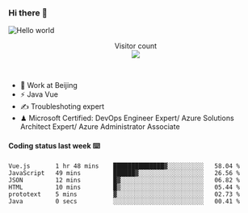### Hi there 👋

<img src="https://raw.githubusercontent.com/sagar-viradiya/sagar-viradiya/master/resources/banner.png" alt="Hello world">
<p align="center"> 
  Visitor count<br/>
  <img src="https://profile-counter.glitch.me/youszoe/count.svg" />
</p>
<br/>

- 🍻 Work at Beijing 
- ⚡ Java Vue
- ✍️ Troubleshoting expert
- ♟  Microsoft Certified: DevOps Engineer Expert/ Azure Solutions Architect Expert/ Azure Administrator Associate

#### Coding status last week ⌨️

<!--START_SECTION:waka-->

```text
Vue.js       1 hr 48 mins    ██████████████▓░░░░░░░░░░   58.04 %
JavaScript   49 mins         ██████▓░░░░░░░░░░░░░░░░░░   26.56 %
JSON         12 mins         █▓░░░░░░░░░░░░░░░░░░░░░░░   06.82 %
HTML         10 mins         █▒░░░░░░░░░░░░░░░░░░░░░░░   05.44 %
prototext    5 mins          ▓░░░░░░░░░░░░░░░░░░░░░░░░   02.73 %
Java         0 secs          ░░░░░░░░░░░░░░░░░░░░░░░░░   00.41 %
```

<!--END_SECTION:waka-->

<br/>
<center><img src="http://ghchart.rshah.org/409ba5/yousazoe" alt="" /></center>



